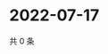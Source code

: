 # 2022-07-17

共 0 条

<!-- BEGIN WEIBO -->
<!-- 最后更新时间 Sun Jul 17 2022 00:01:05 GMT+0800 (China Standard Time) -->

<!-- END WEIBO -->
